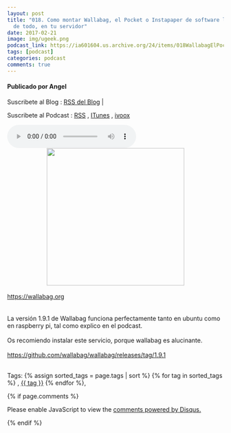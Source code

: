 ```yaml
---
layout: post
title: "018. Como montar Wallabag, el Pocket o Instapaper de software libre y lo mejor
  de todo, en tu servidor"
date: 2017-02-21
image: img/ugeek.png
podcast_link: https://ia601604.us.archive.org/24/items/018WallabagElPocketOInstapaper/%23018_Wallabag%2c_el_Pocket_o_Instapaper.mp3
tags: [podcast]
categories: podcast
comments: true
---
```

#### Publicado por Angel

Suscribete al Blog :  [RSS del Blog](http://feeds.feedburner.com/uGeekBlog) |

Suscribete al Podcast :  [RSS](http://feeds.feedburner.com/ugeek) , [ITunes](https://itunes.apple.com/us/podcast/ugeek/id1201421866?mt=2) , [ivoox](https://www.ivoox.com/podcast-ugeek_sq_f1383493_1.html)

<audio controls>
  <source src="https://ia601604.us.archive.org/24/items/018WallabagElPocketOInstapaper/%23018_Wallabag%2c_el_Pocket_o_Instapaper.mp3" type="audio/mpeg">
Your browser does not support the audio element.
</audio>
<!-- ---------------------------------------------------Pon aquí el audio-------------------------------------------------------- -->

<div class="separator" style="clear: both; text-align: center;"><a href="https://3.bp.blogspot.com/-8xjc5IUkzgk/WKvsfwRPnJI/AAAAAAAAAt4/nXNZCVsCdmsg_I8Xwk1VcmJB0Hpt-epPgCLcB/s1600/8UsvXS7U.png" imageanchor="1" style="margin-left: 1em; margin-right: 1em;"><img border="0" height="320" src="https://3.bp.blogspot.com/-8xjc5IUkzgk/WKvsfwRPnJI/AAAAAAAAAt4/nXNZCVsCdmsg_I8Xwk1VcmJB0Hpt-epPgCLcB/s320/8UsvXS7U.png" width="320" /></a></div><br /><a href="https://wallabag.org/">https://wallabag.org</a><br /><br /><br />La versión 1.9.1 de Wallabag funciona perfectamente tanto en ubuntu como en raspberry pi, tal como explico en el podcast.<br /><br />Os recomiendo instalar este servicio, porque wallabag es alucinante.<br /><a href="https://www.blogger.com/goog_264735667"><br /></a><a href="https://github.com/wallabag/wallabag/releases/tag/1.9.1">https://github.com/wallabag/wallabag/releases/tag/1.9.1</a> <br /><br />



<!-- TAGS Y COMENTARIOS -->

Tags: {% assign sorted_tags = page.tags | sort %} {% for tag in sorted_tags %} , <span class="tag"><a href="/search#{{ tag }}">{{ tag }}</a></span> {% endfor %},



{% if page.comments %}
<div id="disqus_thread"></div>
<script>

/**
*  RECOMMENDED CONFIGURATION VARIABLES: EDIT AND UNCOMMENT THE SECTION BELOW TO INSERT DYNAMIC VALUES FROM YOUR PLATFORM OR CMS.
*  LEARN WHY DEFINING THESE VARIABLES IS IMPORTANT: https://disqus.com/admin/universalcode/#configuration-variables*/
/*
var disqus_config = function () {
this.page.url = PAGE_URL;  // Replace PAGE_URL with your page's canonical URL variable
this.page.identifier = PAGE_IDENTIFIER; // Replace PAGE_IDENTIFIER with your page's unique identifier variable
};
*/
(function() { // DON'T EDIT BELOW THIS LINE
var d = document, s = d.createElement('script');
s.src = 'https://https-angelbcn-github-io-ugeek.disqus.com/embed.js';
s.setAttribute('data-timestamp', +new Date());
(d.head || d.body).appendChild(s);
})();
</script>
<noscript>Please enable JavaScript to view the <a href="https://disqus.com/?ref_noscript">comments powered by Disqus.</a></noscript>


{% endif %}

